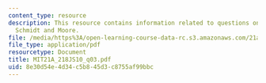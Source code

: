 ```yaml
---
content_type: resource
description: This resource contains information related to questions on Gordon, Gould,
  Schmidt and Moore.
file: /media/https%3A/open-learning-course-data-rc.s3.amazonaws.com/21a-218j-identity-and-difference-spring-2010/8e30d54e4d34c5b845d3c8755af99bbc_MIT21A_218JS10_q03.pdf
file_type: application/pdf
resourcetype: Document
title: MIT21A_218JS10_q03.pdf
uid: 8e30d54e-4d34-c5b8-45d3-c8755af99bbc
---
```

